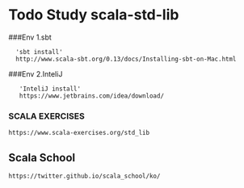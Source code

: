 # Todo Study scala-std-lib

###Env 1.sbt
```
  'sbt install'
  http://www.scala-sbt.org/0.13/docs/Installing-sbt-on-Mac.html
```
###Env 2.InteliJ
```
   'InteliJ install'
   https://www.jetbrains.com/idea/download/
```

### SCALA EXERCISES
```
https://www.scala-exercises.org/std_lib
```

## Scala School
```
https://twitter.github.io/scala_school/ko/
```
